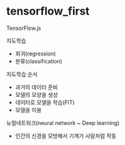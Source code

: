 # tensorflow_first
TensorFlow.js

지도학습
- 회귀(regression)
- 분류(classification)

지도학습 순서
- 과거의 데이터 준비
- 모델의 모양을 생성
- 데이터로 모델을 학습(FIT)
- 모델을 이용

뉴럴네트워크(neural network ~ Deep learning)
- 인간의 신경을 모방해서 기계가 사람처럼 작동

